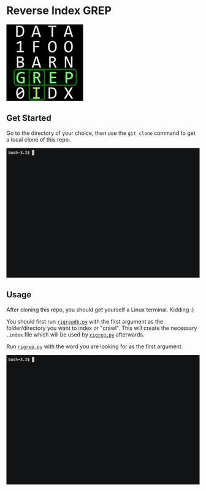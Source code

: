# Reverse Index GREP 

![rigrep logo](rigrep_icon.png)


## Get Started
Go to the directory of your choice, then use the `git clone` command to get a local clone of this repo.

![Cloning](demos/rigrep_clone.gif)

## Usage

After cloning this repo, you should get yourself a Linux terminal. Kidding :)

You should first run [`rigrepdb.py`][rigrepdb] with the first argument as the folder/directory you want to index or "crawl".
This will create the necessary `.index` file which will be used by [`rigrep.py`][rigrep] afterwards.

Run [`rigrep.py`][rigrep] with the word you are looking for as the first argument.

![Main Demo](demos/rigrep_demo.gif)

[rigrepdb]: src/rigrepdb.py
[rigrep]: src/rigrep.py
